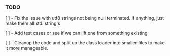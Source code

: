 ### TODO

[ ] - Fix the issue with utf8 strings not being null terminated. If anything, just make them all std::string's

[ ] - Add test cases or see if we can lift one from something existing

[ ] - Cleanup the code and split up the class loader into smaller files to make it more manageable.
